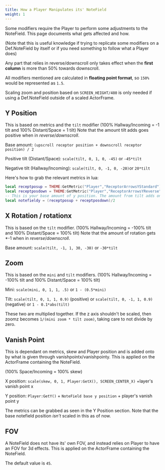 ```yaml
---
title: How a Player Manipulates its' NoteField
weight: 1
---
```


Some modifiers require the Player to perform some adjustments to the NoteField. This page documents what gets affected and how.

(Note that this is useful knowledge if trying to replicate some modifiers on a Def.NoteField by itself or if you need something to follow what a Player does)

Any part that relies in reverse/downscroll only takes effect when the **first column** is more than 50% towards downscroll.

All modifiers mentioned are calculated in **floating point format**, so `150%` would be represented as `1.5`.

Scaling zoom and position based on `SCREEN_HEIGHT/480` is only needed if using a Def.NoteField outside of a scaled ActorFrame.

## Y Position
This is based on metrics and the `tilt` modifier (100% Hallway/Incoming = -1 tilt and 100% Distant/Space = 1 tilt)
Note that the amount tilt adds goes positive when in *reverse*/*downscroll*.

Base amount: `(upscroll receptor position + downscroll receptor position) / 2`

Positive tilt (Distant/Space): `scale(tilt, 0, 1, 0, -45)` or `-45*tilt`

Negative tilt (Hallway/Incoming): `scale(tilt, 0, -1, 0, -20)`or `20*tilt`

Here's how to grab the relevant metrics in lua:
```lua
local receptposup = THEME:GetMetric("Player","ReceptorArrowsYStandard")
local receptposdown = THEME:GetMetric("Player","ReceptorArrowsYReverse")
-- This is your base amount of y position. The amount from tilt adds onto this.
local notefieldy = (receptposup + receptposdown)/2
```

## X Rotation / rotationx
This is based on the `tilt` modifier. (100% Hallway/Incoming = -100% tilt and 100% Distant/Space = 100% tilt)
Note that the amount of rotation gets \*-1 when in *reverse*/*downscroll*.

Base amount: `scale(tilt, -1, 1, 30, -30)` or `-30*tilt`

## Zoom
This is based on the `mini` and `tilt` modifiers. (100% Hallway/Incoming = -100% tilt and 100% Distant/Space = 100% tilt)

Mini: `scale(mini, 0, 1, 1, .5)` or `1 - (0.5*mini)`

Tilt: `scale(tilt, 0, 1, 1, 0.9)` (positive) or `scale(tilt, 0, -1, 1, 0.9)` (negative) or `1 - 0.1*abs(tilt)`

These two are multiplied together. If the z axis shouldn't be scaled, then zoomz becomes `1/(mini zoom * tilt zoom)`, taking care to not divide by zero.

## Vanish Point
This is dependant on metrics, skew and Player position and is added onto by what is given through vanishpointx/vanishpointy. This is applied on the ActorFrame containing the NoteField.

(100% Space/Incoming = 100% skew)

X position: `scale(skew, 0, 1, Player:GetX(), SCREEN_CENTER_X)` +layer's vanish point x

Y position: `Player:GetY()` + `NoteField base y position` + player's vanish point y

The metrics can be grabbed as seen in the Y Position section. Note that the base notefield position *isn't* scaled in this as of now.

## FOV
A NoteField does not have its' own FOV, and instead relies on Player to have an FOV for 3d effects. This is applied on the ActorFrame containing the NoteField.

The default value is `45`.
